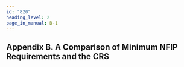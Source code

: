 ```yaml
---
id: "820"
heading_level: 2
page_in_manual: B-1
---
```


## Appendix B. A Comparison of Minimum NFIP Requirements and the CRS